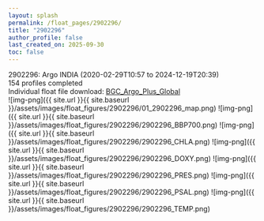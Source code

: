 ```yaml
---
layout: splash
permalink: /float_pages/2902296/
title: "2902296"
author_profile: false
last_created_on: 2025-09-30
toc: false
---
```

 
2902296: Argo INDIA (2020-02-29T10:57 to 2024-12-19T20:39)\
154 profiles completed\
Individual float file download: [BGC_Argo_Plus_Global](https://ftp.soest.hawaii.edu/bgc_argo_plus/Individual_Floats/outliers_removed/2902296_Sprof_processed.nc)\
![img-png]({{ site.url }}{{ site.baseurl }}/assets/images/float_figures/2902296/01_2902296_map.png)
![img-png]({{ site.url }}{{ site.baseurl }}/assets/images/float_figures/2902296/2902296_BBP700.png)
![img-png]({{ site.url }}{{ site.baseurl }}/assets/images/float_figures/2902296/2902296_CHLA.png)
![img-png]({{ site.url }}{{ site.baseurl }}/assets/images/float_figures/2902296/2902296_DOXY.png)
![img-png]({{ site.url }}{{ site.baseurl }}/assets/images/float_figures/2902296/2902296_PRES.png)
![img-png]({{ site.url }}{{ site.baseurl }}/assets/images/float_figures/2902296/2902296_PSAL.png)
![img-png]({{ site.url }}{{ site.baseurl }}/assets/images/float_figures/2902296/2902296_TEMP.png)
